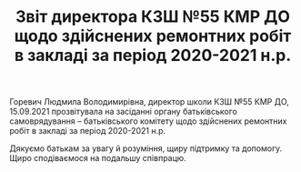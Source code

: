 ﻿---
title: Звіт директора КЗШ №55 КМР ДО щодо здійснених ремонтних робіт в закладі за період 2020-2021 н.р.
---

Горевич Людмила Володимирівна, директор школи КЗШ №55 КМР ДО, 15.09.2021 прозвітувала на засіданні органу батьківського самоврядування – батьківського комітету щодо здійснених ремонтних робіт в закладі за період 2020-2021 н.р.

Дякуємо батькам за увагу й розуміння, щиру підтримку та допомогу. Щиро сподіваємося на подальшу співпрацю.

<youtube id="OiHfrGulnqE" />
